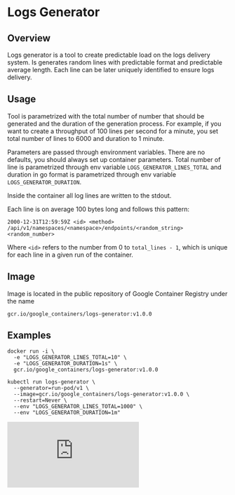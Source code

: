 # Logs Generator

## Overview

Logs generator is a tool to create predictable load on the logs delivery system.
Is generates random lines with predictable format and predictable average length.
Each line can be later uniquely identified to ensure logs delivery.

## Usage

Tool is parametrized with the total number of number that should be generated and the duration of
the generation process. For example, if you want to create a throughput of 100 lines per second
for a minute, you set total number of lines to 6000 and duration to 1 minute.

Parameters are passed through environment variables. There are no defaults, you should always 
set up container parameters. Total number of line is parametrized through env variable
`LOGS_GENERATOR_LINES_TOTAL` and duration in go format is parametrized through env variable
`LOGS_GENERATOR_DURATION`.

Inside the container all log lines are written to the stdout.

Each line is on average 100 bytes long and follows this pattern:

```
2000-12-31T12:59:59Z <id> <method> /api/v1/namespaces/<namespace>/endpoints/<random_string> <random_number>
```

Where `<id>` refers to the number from 0 to `total_lines - 1`, which is unique for each
line in a given run of the container.

## Image

Image is located in the public repository of Google Container Registry under the name

```
gcr.io/google_containers/logs-generator:v1.0.0
```

## Examples

```
docker run -i \
  -e "LOGS_GENERATOR_LINES_TOTAL=10" \
  -e "LOGS_GENERATOR_DURATION=1s" \
  gcr.io/google_containers/logs-generator:v1.0.0
```

```
kubectl run logs-generator \
  --generator=run-pod/v1 \
  --image=gcr.io/google_containers/logs-generator:v1.0.0 \
  --restart=Never \
  --env "LOGS_GENERATOR_LINES_TOTAL=1000" \
  --env "LOGS_GENERATOR_DURATION=1m"
```

[![Analytics](https://kubernetes-site.appspot.com/UA-36037335-10/GitHub/test/images/logs-generator/README.md?pixel)]()